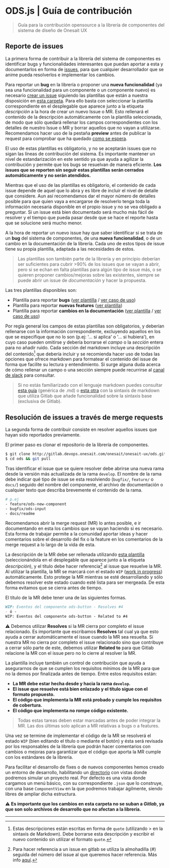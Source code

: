 # ODS.js | Guía de contribución

> Guía para la contribución opensource a la librería de componentes del sistema de diseño de Onesait UX

## Reporte de issues

La primera forma de contribuir a la librería del sistema de componentes es identificar bugs y funcionalidades interesantes que puedan aportar a esta y documentarlos en forma de [issues], para que cualquier desarrollador que se anime pueda resolverlos e implementar los cambios.

Para reportar un **bug** en la librería o proponer una **nueva funcionalidad** (ya sea una funcionalidad para un componente o un componente nuevo) es necesario [crear un issue][new-issue] siguiendo las plantillas que están a nuestra disposición en [esta carpeta][templates]. Para ello basta con seleccionar la plantilla correspondiente en el desplegable que aparece junto a la etiqueta *descripción* a la hora de crear un nuevo Issue o MR. Esto rellenará el contenido de la descripción automáticamente con la plantilla seleccionada, de modo que sólo quedará rellenar los campos correspondientes con los detalles de nuestro Issue o MR y borrar aquellos que no vayan a utilizarse. Recomendamos hacer uso de la pestaña **preview** antes de publicar la request para comprobar que ha quedado [como se espera][bug-use-case].

El uso de estas plantillas es obligatorio, y no se aceptarán issues que no sigan las líneas de contribución del sistema. Es importante mantener un nivel de estandarización en este sentido ya que ayuda a agilizar la contribución y permite que los bugs se resuelvan de manera eficiente. **Los issues que se reporten sin seguir estas plantillas serán cerrados automáticamente y no serán atendidos.**

Mientras que el uso de las plantillas es obligatorio, el contenido de cada issue depende de aquel que lo abra y es libre de incluir el nivel de detalle que considere. Aun así recomendamos dar el mayor número de detalles posible para que quien vaya a encargarse de resolverlo tenga toda la información necesaria disponible en el propio issue y no se vea obligado a preguntar. Si un issue está bien documentado será mucho más fácil de resolver y el tiempo que pueda pasar desde que se hace el reporte hasta que se solucione será mucho menor.

A la hora de reportar un nuevo issue hay que saber identificar si se trata de un **bug** del sistema de componentes, de una **nueva funcionalidad**, o de un cambio en la documentación de la librería. Cada uno de estos tipos de issue tiene su propia plantilla, adaptada a las necesidades de estos.

>  Las plantillas son también parte de la librería y en principio deberían ser suficientes para cubrir >90% de los issues que se vayan a abrir, pero si se echan en falta plantillas para algún tipo de issue más, o se quieren proponer cambios/mejoras sobre las existentes, siempre se puede abrir un issue de *documentación* y hacer la propuesta.

Las tres plantillas disponibles son:

- Plantilla para reportar **bugs** ([ver plantilla][bug-template] / [ver caso de uso][bug-use-case])
- Plantilla para reportar **nuevas features**  ([ver plantilla][feature-template])
- Plantilla para reportar **cambios en la documentación** ([ver plantilla][doc-template] / [ver caso de uso][doc-use-case])

Por regla general los campos de estas plantillas son obligatorios, y deberían rellenarse con la información correspondiente, excluyendo aquellos en los que se especifique que no lo son (p.ej: '... si aplica' o '... si hubiera'), en cuyo caso pueden omitirse y debería borrarse el *campo* o la *sección* entera para no añadir ruido. Cada sección del markdown incluye una descripción del contenido[^1] que debería incluir y se recomienda hacer uso de todas las opciones que ofrece markdown para formatear el contenido del issue de forma que facilite su lectura y entendimiento. Si surge alguna duda acerca de cómo rellenar un campo o una sección siempre puede recurrirse al [canal de slack][slack] para consultar.

> Si no estás familiarizado con el lenguaje markdown puedes consultar [esta guía][md-guide] (genérica de .md) o [esta otra][gitlab-md-guide] con la sintaxis de markdown que utiliza Gitlab que añade funcionalidad sobre la sintaxis base (exclusiva de Gitlab).

## Resolución de issues a través de merge requests

La segunda forma de contribuir consiste en resolver aquellos issues que hayan sido reportados previamente.

El primer paso es clonar el repositorio de la librería de componentes.

```sh
$ git clone http://gitlab.devops.onesait.com/onesait/onesait-ux/ods.git ods
$ cd ods && git pull
```

Tras identificar el issue que se quiere resolver debe abrirse una nueva rama desde la versión más actualizada de la rama `develop`. El nombre de la rama debe indicar qué tipo de issue se esta resolviendo (`bugfix/`, `feature/` o `docs/`) seguido del nombre del componente, el archivo de documentación o cualquier texto que describa brevemente el contenido de la rama.

```sh
# p.ej
- feature/ods-new-component
- bugfix/ods-input
- docs/readme
```

Recomendamos abrir la merge request (MR) lo antes posible, e ir documentando en esta los cambios que se vayan haciendo si es necesario. Esta forma de trabajar permite a la comunidad aportar ideas y hacer comentarios sobre el desarrollo del fix o la feature en los comentarios de la merge request a lo largo de la vida de esta.

La descripción de la MR debe ser rellenada utilizando [esta plantilla][mr-template] (seleccionándola en el desplegable que aparece junto a la etiqueta *descripción*), y el título debe hacer referencia[^2] al issue que resuelve la MR. Al utilizar la plantilla, la MR se marcará con el estado `WIP` ([work in progress][gitlab-wip]) automáticamente. Esto protege la MR mientras se esté desarrollando y sólo debemos resolver este estado cuando esté lista para ser mergeada. De esta forma evitamos que se cierra antes de tiempo.

El título de la MR debe tener una de las siguientes formas.

```md
WIP: Eventos del componente ods-button - Resolves #4
- ó -
WIP: Eventos del componente ods-button - Related to #4
```

⚠️ Debemos utilizar **Resolves** si la MR cierra por completo el issue relacionado. Es importante que escribamos **Resolves** tal cual ya que esto ayuda a cerrar automáticamente el issue cuando la MR sea resuelta. Si nuestra MR no cierra por completo el issue relacionado sino que contribuye a cerrar sólo parte de este, debemos utilizar **Related to** para que Gitlab relacione la MR con el issue pero no lo cierre al resolver la MR.

La plantilla incluye también un control de contribución que ayuda a asegurarnos de que se cumplen los requisitos mínimos de la MR para que no la demos por finalizada antes de tiempo. Entre estos requisitos están:

- **La MR debe estar hecha desde y hacia la rama `develop`.**
- **El issue que resuelve está bien enlazado y el título sigue con el formato propuesto.**
- **El código que implementa la MR está probado y cumple los requisitos de cobertura.**
- **El código que implementa no rompe código existente.**

> Todas estas tareas deben estar marcadas antes de poder integrar la MR. Las dos últimas solo aplican a MR relativas a bugs o a features.

Una vez se termine de implementar el código de la MR se resolverá el estado `WIP` (bien editando el título o mediante el botón) y ésta será revisada por los responsables de la librería que podrán hacer comentarios con cambios o mejoras para garantizar que el código que aporta la MR cumple con los estándares de la librería.

Para facilitar el desarrollo de fixes o de nuevos componentes hemos creado un entorno de desarrollo, habilitando un [directorio][views] con vistas donde podremos simular un proyecto real. Por defecto es una vista donde cargamos un menú básico, con su correspondiente `.json` que lo construye, con una base `ComponentView` en la que podremos trabajar ágilmente, siendo libres de ampliar dicha estructura.

⚠️ **Es importante que los cambios en esta carpeta no se suban a *Gitlab*, ya que son solo archivos de desarrollo que no afectan a la librería.**

[issues]: https://docs.gitlab.com/ee/user/project/issues/
[slack]: https://minsait-team.slack.com/archives/G8YUR6P6K
[views]: src/views

[new-issue]: http://gitlab.devops.onesait.com/onesait/onesait-ux/ods/issues/new

[templates]: .gitlab
[bug-template]: .gitlab/issue_templates/Bug.md
[feature-template]: .gitlab/issue_templates/Feature.md
[doc-template]: .gitlab/issue_templates/Documentation.md
[mr-template]: .gitlab/merge_request_templates/Merge%20Request.md

[bug-use-case]: https://gitlab.devops.onesait.com/onesait/onesait-ux/ods/-/issues/4
[doc-use-case]: https://gitlab.devops.onesait.com/onesait/onesait-ux/ods/-/issues/3

[md-guide]: https://www.markdownguide.org/basic-syntax/
[gitlab-md-guide]: https://docs.gitlab.com/ee/user/markdown.html

[gitlab-refs]: https://about.gitlab.com/blog/2016/03/08/gitlab-tutorial-its-all-connected/
[gitlab-wip]: https://docs.gitlab.com/ee/user/project/merge_requests/work_in_progress_merge_requests.html

---

[^1]: Estas descripciones están escritas en forma de `quote` (utilizando > en la sintaxis de Markdown). Debe borrarse esta descripción y escribir el nuevo contenido sin utilizar el formato `quote`.

[^2]: Para hacer referencia a un issue en gitlab se utiliza la almohadilla (#) seguida del número del issue al que queremos hacer referencia. Más info [aquí](gitlab-refs).
